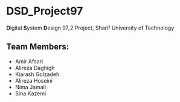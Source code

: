 # DSD_Project97
**D**igital **S**ystem **D**esign 97_2 Project, Sharif University of Technology
## Team Members:

- Amir Afsari
- Alireza Daghigh
- Kiarash Golzadeh
- Alireza Hoseini
- Nima Jamali
- Sina Kazemi
